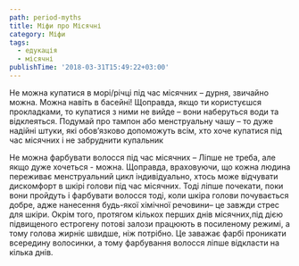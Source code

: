 ```yaml
---
path: period-myths
title: Міфи про Місячні
category: Міфи
tags:
  - едукація
  - місячні
publishTime: '2018-03-31T15:49:22+03:00'
---
```

Не можна купатися в морі/річці під час місячних – дурня, звичайно можна. Можна навіть в басейні! Щоправда, якщо ти користуєшся прокладками, то купатися з ними не вийде – вони наберуться води та відклеяться. Подумай про тампон або менструальну чашу – то дуже надійні штуки, які обов’язково допоможуть всім, хто хоче купатися під час місячних і не забруднити купальник 

Не можна фарбувати волосся під час місячних – Ліпше не треба, але якщо дуже хочеться - можна. Щоправда, враховуючи, що кожна людина переживає менструальний цикл індивідуально, хтось може відчувати дискомфорт в шкірі голови під час місячних. Тоді ліпше почекати, поки вони пройдуть і фарбувати волосся тоді, коли шкіра голови почувається добре, адже нанесення будь-якої хімічної речовини– це завжди стрес для шкіри. Окрім того, протягом кількох перших днів місячних,під дією підвищеного естрогену потові залози працюють в посиленому режимі, а тому голова жирніє швидше, ніж потрібно. Це заважає фарбі проникати всередину волосинки, а тому фарбування волосся ліпше відкласти на кілька днів.
